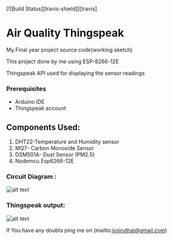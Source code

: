 [![Build Status][travis-shield]][travis]
# Air Quality Thingspeak
My Final year project source code(working sketch)

This project done by me using ESP-8266-12E

Thingspeak API used for displaying the sensor readings

### Prerequisites
- Arduino IDE
- Thingspeak account 

## Components Used:
 1. DHT22-Temperature and Humidity sensor
 2. MQ7- Carbon Monoxide Sensor
 3. DSM501A- Dust Sensor (PM2.5)
 4. Nodemcu Esp8266-12E

### Circuit Diagram :

![alt text](https://github.com/vinojv96/Air_Quality_Thingspeak/blob/master/schem.JPG)

### Thingspeak output:

![alt text](https://github.com/vinojv96/Air_Quality_Thingspeak/blob/master/3sensor%20esp_new.JPG)

If You have any doubts ping me on (mailto:jvsiruthai@gmail.com)



